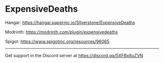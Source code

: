 # ExpensiveDeaths
Hangar: https://hangar.papermc.io/Silverstone/ExpensiveDeaths

Modrinth: https://modrinth.com/plugin/expensivedeaths

Spigot: https://www.spigotmc.org/resources/96065

---

Get support in the Discord server at https://discord.gg/5XFBx8uZVN

